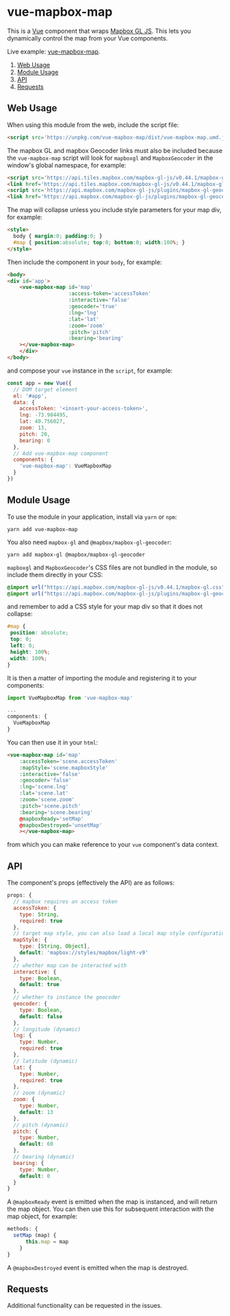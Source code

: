 vue-mapbox-map
==============
This is a [Vue](https://vuejs.org/) component that wraps [Mapbox GL JS](https://www.mapbox.com/mapbox-gl-js/api/). This lets you dynamically control the map from your Vue components.

Live example: [vue-mapbox-map](https://cityseer.github.io/vue-mapbox-map/).

1. [Web Usage](#web-usage)
1. [Module Usage](#module-usage)
1. [API](#api)
1. [Requests](#requests)

Web Usage
---------
When using this module from the web, include the script file:
```html
<script src='https://unpkg.com/vue-mapbox-map/dist/vue-mapbox-map.umd.js'></script>
```
The mapbox GL and mapbox Geocoder links must also be included because the `vue-mapbox-map` script will look for `mapboxgl` and `MapboxGeocoder` in the window's global namespace, for example:
```html
<script src='https://api.tiles.mapbox.com/mapbox-gl-js/v0.44.1/mapbox-gl.js' type="text/javascript"></script>
<link href='https://api.tiles.mapbox.com/mapbox-gl-js/v0.44.1/mapbox-gl.css' rel='stylesheet' type='text/css' />
<script src='https://api.mapbox.com/mapbox-gl-js/plugins/mapbox-gl-geocoder/v2.2.0/mapbox-gl-geocoder.min.js' type="text/javascript"></script>
<link href='https://api.mapbox.com/mapbox-gl-js/plugins/mapbox-gl-geocoder/v2.2.0/mapbox-gl-geocoder.css' rel='stylesheet' type='text/css' />
```
The map will collapse unless you include style parameters for your map div, for example:
```html
<style>
  body { margin:0; padding:0; }
  #map { position:absolute; top:0; bottom:0; width:100%; }
</style>
```
Then include the component in your `body`, for example:
```html
<body>
<div id='app'>
    <vue-mapbox-map id='map'
                    :access-token='accessToken'
                    :interactive='false'
                    :geocoder='true'
                    :lng='lng'
                    :lat='lat'
                    :zoom='zoom'
                    :pitch='pitch'
                    :bearing='bearing'
    ></vue-mapbox-map>
    </div>
</body>
```
and compose your `vue` instance in the `script`, for example:
```javascript
const app = new Vue({
  // DOM target element
  el: '#app',
  data: {
    accessToken: '<insert-your-access-token>',
    lng: -73.984495,
    lat: 40.756027,
    zoom: 13,
    pitch: 20,
    bearing: 0
  },
  // Add vue-mapbox-map component
  components: {
    'vue-mapbox-map': VueMapboxMap
  }
})
```

Module Usage
------------
To use the module in your application, install via `yarn` or `npm`:
```
yarn add vue-mapbox-map
```
You also need `mapbox-gl` and `@mapbox/mapbox-gl-geocoder`:
```
yarn add mapbox-gl @mapbox/mapbox-gl-geocoder
```
`mapboxgl` and `MapboxGeocoder`'s CSS files are not bundled in the module, so include them directly in your CSS:
```css
@import url("https://api.mapbox.com/mapbox-gl-js/v0.44.1/mapbox-gl.css");
@import url("https://api.mapbox.com/mapbox-gl-js/plugins/mapbox-gl-geocoder/v2.2.0/mapbox-gl-geocoder.css");
```
and remember to add a CSS style for your map div so that it does not collapse:
```css
#map {
 position: absolute;
 top: 0;
 left: 0;
 height: 100%;
 width: 100%;
}
```
It is then a matter of importing the module and registering it to your components:
```js
import VueMapboxMap from 'vue-mapbox-map'

...
components: {
  VueMapboxMap
}
```
You can then use it in your `html`:
```html
<vue-mapbox-map id='map'
    :accessToken='scene.accessToken'
    :mapStyle='scene.mapboxStyle'
    :interactive='false'
    :geocoder='false'
    :lng='scene.lng'
    :lat='scene.lat'
    :zoom='scene.zoom'
    :pitch='scene.pitch'
    :bearing='scene.bearing'
    @mapboxReady='setMap'
    @mapboxDestroyed='unsetMap'
    ></vue-mapbox-map>
```
from which you can make reference to your `vue` component's data context.

API
---
The component's props (effectively the API) are as follows:
```javascript
props: {
  // mapbox requires an access token
  accessToken: {
    type: String,
    required: true
  },
  // target map style, you can also load a local map style configuration
  mapStyle: {
    type: [String, Object],
    default: 'mapbox://styles/mapbox/light-v9'
  },
  // whether map can be interacted with
  interactive: {
    type: Boolean,
    default: true
  },
  // whether to instance the geocoder
  geocoder: {
    type: Boolean,
    default: false
  },
  // longitude (dynamic)
  lng: {
    type: Number,
    required: true
  },
  // latitude (dynamic)
  lat: {
    type: Number,
    required: true
  },
  // zoom (dynamic)
  zoom: {
    type: Number,
    default: 13
  },
  // pitch (dynamic)
  pitch: {
    type: Number,
    default: 60
  },
  // bearing (dynamic)
  bearing: {
    type: Number,
    default: 0
  }
}
```
A `@mapboxReady` event is emitted when the map is instanced, and will return the map object. You can then use this for subsequent interaction with the map object, for example:
```javascript
methods: {
  setMap (map) {
      this.map = map
    }
}
```
A `@mapboxDestroyed` event is emitted when the map is destroyed.

Requests
--------
Additional functionality can be requested in the issues.
